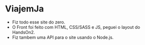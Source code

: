 # ViajemJa

- Fiz todo esse site do zero.
- O Front foi feito com HTML, CSS/SASS e JS, peguei o layout do HandsOn2.
- Fiz tambem uma API para o site usando o Node.js.
